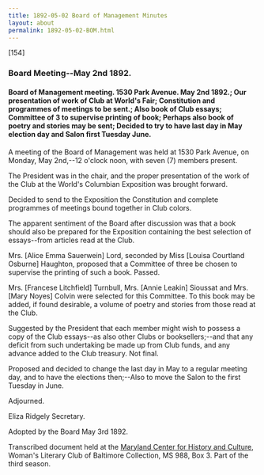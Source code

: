 ```yaml
---
title: 1892-05-02 Board of Management Minutes
layout: about
permalink: 1892-05-02-BOM.html
---
```

[154]

### Board Meeting--May 2nd 1892.

#### Board of Management meeting. 1530 Park Avenue. May 2nd 1892.; Our presentation of work of Club at World's Fair; Constitution and programmes of meetings to be sent.; Also book of Club essays; Committee of 3 to supervise printing of book; Perhaps also book of poetry and stories may be sent; Decided to try to have last day in May election day and Salon first Tuesday June.

A meeting of the Board of Management was held at 1530 Park Avenue, on Monday, May 2nd,--12 o'clock noon, with seven (7) members present.

The President was in the chair, and the proper presentation of the work of the Club at the World's Columbian Exposition was brought forward.

Decided to send to the Exposition the Constitution and complete programmes of meetings bound together in Club colors.

The apparent sentiment of the Board after discussion was that a book should also be prepared for the Exposition containing the best selection of essays--from articles read at the Club.

Mrs. [Alice Emma Sauerwein] Lord, seconded by Miss [Louisa Courtland Osburne] Haughton, proposed that a Committee of three be chosen to supervise the printing of such a book. Passed.

Mrs. [Francese Litchfield] Turnbull, Mrs. [Annie Leakin] Sioussat and Mrs. [Mary Noyes] Colvin were selected for this Committee. To this book may be added, if found desirable, a volume of poetry and stories from those read at the Club.

Suggested by the President that each member might wish to possess a copy of the Club essays--as also other Clubs or booksellers;--and that any deficit from such undertaking be made up from Club funds, and any advance added to the Club treasury. Not final.

Proposed and decided to change the last day in May to a regular meeting day, and to have the elections then;--Also to move the Salon to the first Tuesday in June.

Adjourned.

Eliza Ridgely
Secretary.

Adopted by the Board May 3rd 1892.


Transcribed document held at the [Maryland Center for History and Culture](http://mdhs.org/), Woman's Literary Club of Baltimore Collection, MS 988, Box 3. Part of the third season.